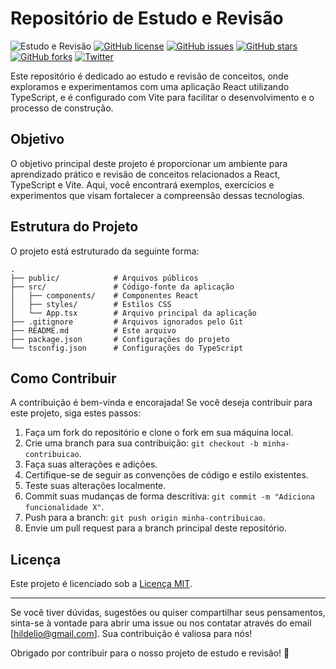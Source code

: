 # Repositório de Estudo e Revisão

![Estudo e Revisão](https://img.shields.io/badge/Status-Em%20Desenvolvimento-yellow)
[![GitHub license](https://img.shields.io/github/license/username/repo-name)](https://github.com/username/repo-name/blob/main/LICENSE)
[![GitHub issues](https://img.shields.io/github/issues/username/repo-name)](https://github.com/username/repo-name/issues)
[![GitHub stars](https://img.shields.io/github/stars/username/repo-name)](https://github.com/username/repo-name/stargazers)
[![GitHub forks](https://img.shields.io/github/forks/username/repo-name)](https://github.com/username/repo-name/network)
[![Twitter](https://img.shields.io/twitter/url?style=social&url=https%3A%2F%2Ftwitter.com%2Fyourtwitterhandle)](https://twitter.com/intent/tweet?text=Wow:&url=https%3A%2F%2Fgithub.com%2Fusername%2Frepo-name)

Este repositório é dedicado ao estudo e revisão de conceitos, onde exploramos e experimentamos com uma aplicação React utilizando TypeScript, e é configurado com Vite para facilitar o desenvolvimento e o processo de construção.

## Objetivo
O objetivo principal deste projeto é proporcionar um ambiente para aprendizado prático e revisão de conceitos relacionados a React, TypeScript e Vite. Aqui, você encontrará exemplos, exercícios e experimentos que visam fortalecer a compreensão dessas tecnologias.

## Estrutura do Projeto
O projeto está estruturado da seguinte forma:

```
.
├── public/            # Arquivos públicos
├── src/               # Código-fonte da aplicação
│   ├── components/    # Componentes React
│   ├── styles/        # Estilos CSS
│   └── App.tsx        # Arquivo principal da aplicação
├── .gitignore         # Arquivos ignorados pelo Git
├── README.md          # Este arquivo
├── package.json       # Configurações do projeto
└── tsconfig.json      # Configurações do TypeScript
```

## Como Contribuir
A contribuição é bem-vinda e encorajada! Se você deseja contribuir para este projeto, siga estes passos:

1. Faça um fork do repositório e clone o fork em sua máquina local.
2. Crie uma branch para sua contribuição: `git checkout -b minha-contribuicao`.
3. Faça suas alterações e adições.
4. Certifique-se de seguir as convenções de código e estilo existentes.
5. Teste suas alterações localmente.
6. Commit suas mudanças de forma descritiva: `git commit -m "Adiciona funcionalidade X"`.
7. Push para a branch: `git push origin minha-contribuicao`.
8. Envie um pull request para a branch principal deste repositório.

## Licença
Este projeto é licenciado sob a [Licença MIT](https://opensource.org/licenses/MIT).

---

Se você tiver dúvidas, sugestões ou quiser compartilhar seus pensamentos, sinta-se à vontade para abrir uma issue ou nos contatar através do email [hildelio@gmail.com]. Sua contribuição é valiosa para nós!

Obrigado por contribuir para o nosso projeto de estudo e revisão! 🚀
